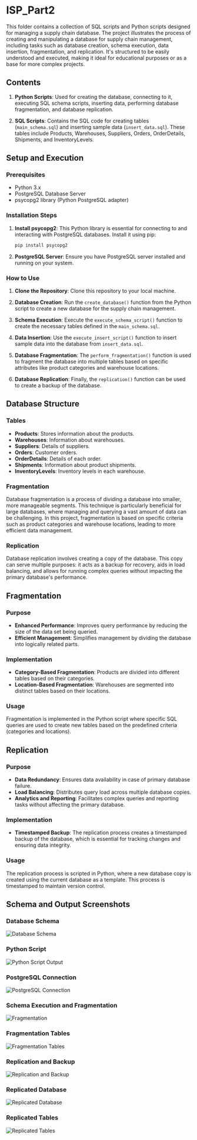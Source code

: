 # ISP_Part2

This folder contains a collection of SQL scripts and Python scripts designed for managing a supply chain database. The project illustrates the process of creating and manipulating a database for supply chain management, including tasks such as database creation, schema execution, data insertion, fragmentation, and replication. It's structured to be easily understood and executed, making it ideal for educational purposes or as a base for more complex projects.

## Contents

1. **Python Scripts**: Used for creating the database, connecting to it, executing SQL schema scripts, inserting data, performing database fragmentation, and database replication.

2. **SQL Scripts**: Contains the SQL code for creating tables (`main_schema.sql`) and inserting sample data (`insert_data.sql`). These tables include Products, Warehouses, Suppliers, Orders, OrderDetails, Shipments, and InventoryLevels.

## Setup and Execution

### Prerequisites

- Python 3.x
- PostgreSQL Database Server
- psycopg2 library (Python PostgreSQL adapter)

### Installation Steps

1. **Install psycopg2**: This Python library is essential for connecting to and interacting with PostgreSQL databases. Install it using pip:

   ```bash
   pip install psycopg2
   ```

2. **PostgreSQL Server**: Ensure you have PostgreSQL server installed and running on your system.

### How to Use

1. **Clone the Repository**: Clone this repository to your local machine.

2. **Database Creation**: Run the `create_database()` function from the Python script to create a new database for the supply chain management.

3. **Schema Execution**: Execute the `execute_schema_script()` function to create the necessary tables defined in the `main_schema.sql`.

4. **Data Insertion**: Use the `execute_insert_script()` function to insert sample data into the database from `insert_data.sql`.

5. **Database Fragmentation**: The `perform_fragmentation()` function is used to fragment the database into multiple tables based on specific attributes like product categories and warehouse locations.

6. **Database Replication**: Finally, the `replication()` function can be used to create a backup of the database.

## Database Structure


### Tables

- **Products**: Stores information about the products.
- **Warehouses**: Information about warehouses.
- **Suppliers**: Details of suppliers.
- **Orders**: Customer orders.
- **OrderDetails**: Details of each order.
- **Shipments**: Information about product shipments.
- **InventoryLevels**: Inventory levels in each warehouse.


### Fragmentation

Database fragmentation is a process of dividing a database into smaller, more manageable segments. This technique is particularly beneficial for large databases, where managing and querying a vast amount of data can be challenging. In this project, fragmentation is based on specific criteria such as product categories and warehouse locations, leading to more efficient data management.

### Replication

Database replication involves creating a copy of the database. This copy can serve multiple purposes: it acts as a backup for recovery, aids in load balancing, and allows for running complex queries without impacting the primary database's performance.

## Fragmentation

### Purpose

- **Enhanced Performance**: Improves query performance by reducing the size of the data set being queried.
- **Efficient Management**: Simplifies management by dividing the database into logically related parts.

### Implementation

- **Category-Based Fragmentation**: Products are divided into different tables based on their categories.
- **Location-Based Fragmentation**: Warehouses are segmented into distinct tables based on their locations.

### Usage

Fragmentation is implemented in the Python script where specific SQL queries are used to create new tables based on the predefined criteria (categories and locations).

## Replication

### Purpose

- **Data Redundancy**: Ensures data availability in case of primary database failure.
- **Load Balancing**: Distributes query load across multiple database copies.
- **Analytics and Reporting**: Facilitates complex queries and reporting tasks without affecting the primary database.

### Implementation

- **Timestamped Backup**: The replication process creates a timestamped backup of the database, which is essential for tracking changes and ensuring data integrity.

### Usage

The replication process is scripted in Python, where a new database copy is created using the current database as a template. This process is timestamped to maintain version control.


## Schema and Output Screenshots

### Database Schema
![Database Schema](Screenshots/ERD_ISC.png)

### Python Script
![Python Script Output](Screenshots/1-python-script.png)

### PostgreSQL Connection
![PostgreSQL Connection](Screenshots/2-postgres_connection.png)

### Schema Execution and Fragmentation
![Fragmentation](Screenshots/3-display_fragmentation_and_tables.png)

### Fragmentation Tables
![Fragmentation Tables](Screenshots/4-display_fragmentation_and_tables1.png)

### Replication and Backup
![Replication and Backup](Screenshots/5-database_backups.png)

### Replicated Database
![Replicated Database](Screenshots/6-using_backup_database.png)

### Replicated Tables
![Replicated Tables](Screenshots/7-display_backup_database_contents.png)
